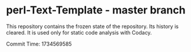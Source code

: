 # perl-Text-Template - master branch

This repository contains the frozen state of the repository.
Its history is cleared. It is used only for static code
analysis with Codacy.

Commit Time: 1734569585